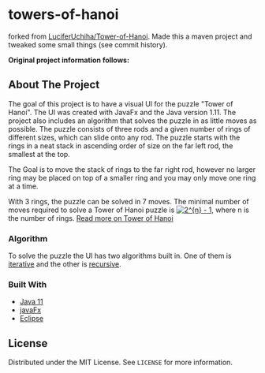 # towers-of-hanoi

forked from [LuciferUchiha/Tower-of-Hanoi](https://github.com/LuciferUchiha/Tower-of-Hanoi). Made this a maven project and tweaked some small things (see commit history).

**Original project information follows:**

## About The Project

The goal of this project is to have a visual UI for the puzzle "Tower of Hanoi". The UI was created with JavaFx and the Java version 1.11. The project also includes an algorithm that solves the puzzle in as little moves as possible. The puzzle consists of three rods and a given number of rings of different sizes, which can slide onto any rod. The puzzle starts with the rings in a neat stack in ascending order of size on the far left rod, the smallest at the top. 

The Goal is to move the stack of rings to the far right rod, however no larger ring may be placed on top of a smaller ring and you may only move one ring at a time. 

With 3 rings, the puzzle can be solved in 7 moves. The minimal number of moves required to solve a Tower of Hanoi puzzle is <a href="https://www.codecogs.com/eqnedit.php?latex=2^{n}&space;-&space;1" target="_blank"><img src="https://latex.codecogs.com/gif.latex?2^{n}&space;-&space;1" title="2^{n} - 1" /></a>, where n is the number of rings.
[Read more on Tower of Hanoi](https://en.wikipedia.org/wiki/Tower_of_Hanoi)

### Algorithm
To solve the puzzle the UI has two algorithms built in. One of them is [iterative](https://en.wikipedia.org/wiki/Tower_of_Hanoi#Iterative_solution) and the other is [recursive](https://en.wikipedia.org/wiki/Tower_of_Hanoi#Recursive_solution).

### Built With
* [Java 11](https://www.java.com/en/)
* [javaFx](https://junit.org/junit4/)
* [Eclipse](https://www.eclipse.org/)

## License

Distributed under the MIT License. See `LICENSE` for more information.
